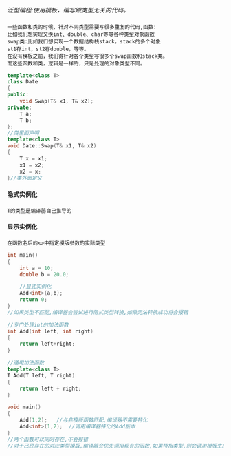 *泛型编程:使用模板，编写跟类型无关的代码。*
#### 
    一些函数和类的时候，针对不同类型需要写很多重复的代码,函数:
    比如我们想实现交换int、double、char等等各种类型对象函数
    swap类:比如我们想实现一个数据结构栈stack，stack的多个对象 
    st1存int，st2存double，等等。
    在没有模板之前，我们得针对各个类型写很多个swap函数和stack类。
    而这些函数和类，逻辑是一样的，只是处理的对象类型不同。
```c++
template<class T>
class Date
{
public:
    void Swap(T& x1, T& x2);
private:
    T a;
    T b;
};
//类里面声明
template<class T>
void Date::Swap(T& x1, T& x2)
{
    T x = x1;
    x1 = x2;
    x2 = x;
}//类外面定义
```
#### 隐式实例化
    T的类型是编译器自己推导的

#### 显示实例化
    在函数名后的<>中指定模版参数的实际类型
```c++
int main()
{
    int a = 10;
    double b = 20.0;

    //显式实例化
    Add<int>(a,b);
    return 0;
}
//如果类型不匹配,编译器会尝试进行隐式类型转换,如果无法转换成功将会报错
```
```c++
//专门处理int的加法函数
int Add(int left, int right)
{
    return left+right;
}

//通用加法函数
template<class T>
T Add(T left, T right)
{
    return left + right;
}

void main()
{
    Add(1,2);   //与非模版函数匹配,编译器不需要特化
    Add<int>(1,2);  //调用编译器特化的Add版本
}
//两个函数可以同时存在,不会报错
//对于已经存在的对应类型模版,编译器会优先调用现有的函数,如果特指类型,则会调用模版生成的
```